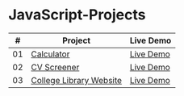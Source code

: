 # JavaScript-Projects

| # | Project | Live Demo |
| --- | ----------- | --- |
| 01 | [Calculator](https://github.com/akj0712/JavaScript-Projects/tree/master/Calculator) | [Live Demo](https://akj0712-calculator.netlify.app/) |
| 02 | [CV Screener](https://github.com/akj0712/JavaScript-Projects/tree/master/CV-Screener) | [Live Demo](https://akj0712-cv-screener.netlify.app/) |
| 03 | [College Library Website](https://github.com/akj0712/JavaScript-Projects/tree/master/College-Library-Website) | [Live Demo](https://college-library-website.netlify.app/) |
